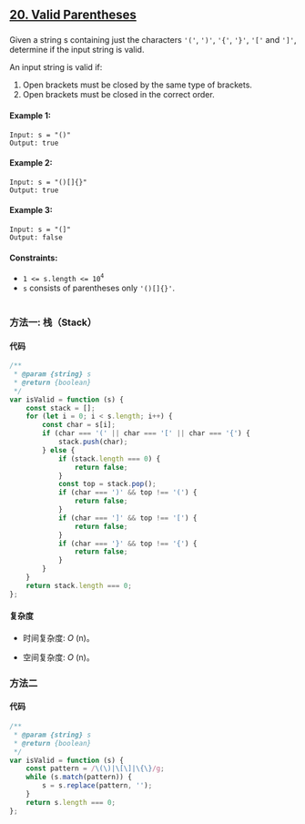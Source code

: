 ## [20. Valid Parentheses](https://leetcode.com/problems/valid-parentheses/)

###

Given a string s containing just the characters `'('`, `')'`, `'{'`, `'}'`, `'['` and `']'`, determine if the input string is valid.

An input string is valid if:

1. Open brackets must be closed by the same type of brackets.
2. Open brackets must be closed in the correct order.

#### Example 1:

```
Input: s = "()"
Output: true
```

#### Example 2:

```
Input: s = "()[]{}"
Output: true
```

#### Example 3:

```
Input: s = "(]"
Output: false
```

#### Constraints:

-   `1 <= s.length <= 10`<sup>`4`</sup>
-   `s` consists of parentheses only `'()[]{}'`.

#

### 方法一: 栈（Stack）

#### 代码

```JavaScript []
/**
 * @param {string} s
 * @return {boolean}
 */
var isValid = function (s) {
    const stack = [];
    for (let i = 0; i < s.length; i++) {
        const char = s[i];
        if (char === '(' || char === '[' || char === '{') {
            stack.push(char);
        } else {
            if (stack.length === 0) {
                return false;
            }
            const top = stack.pop();
            if (char === ')' && top !== '(') {
                return false;
            }
            if (char === ']' && top !== '[') {
                return false;
            }
            if (char === '}' && top !== '{') {
                return false;
            }
        }
    }
    return stack.length === 0;
};
```

#### 复杂度

-   时间复杂度: _O_ (n)。

-   空间复杂度: _O_ (n)。

### 方法二

#### 代码

```JavaScript []
/**
 * @param {string} s
 * @return {boolean}
 */
var isValid = function (s) {
    const pattern = /\(\)|\[\]|\{\}/g;
    while (s.match(pattern)) {
        s = s.replace(pattern, '');
    }
    return s.length === 0;
};
```
